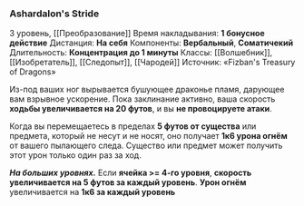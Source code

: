 ### Ashardalon's Stride

3 уровень, [[Преобразование]]
Время накладывания: **1 бонусное действие**
Дистанция: **На себя**
Компоненты: **Вербальный**, **Соматичекий**
Длительность: **Концентрация до 1 минуты**
Классы: [[Волшебник]], [[Изобретатель]], [[Следопыт]], [[Чародей]]
Источник: «Fizban's Treasury of Dragons»

Из-под ваших ног вырывается бушующее драконье пламя, дарующее вам взрывное ускорение. Пока заклинание активно, ваша скорость **ходьбы увеличивается на 20 футов**, и вы **не провоцируете атаки**.

Когда вы перемещаетесь в пределах **5 футов от существа** или предмета, который не несут и не носят, оно получает **1к6 урона огнём** от вашего пылающего следа. Существо или предмет может получить этот урон только один раз за ход.

**_На больших уровнях._** Если **ячейка >= 4-го уровня**, **скорость увеличивается на 5 футов за каждый уровень**. **Урон огнём** увеличивается на **1к6 за каждый уровень**